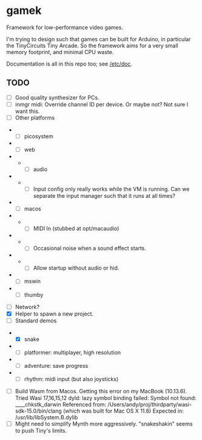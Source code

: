 # gamek

Framework for low-performance video games.

I'm trying to design such that games can be built for Arduino, in particular the TinyCircuits Tiny Arcade.
So the framework aims for a very small memory footprint, and minimal CPU waste.

Documentation is all in this repo too; see [/etc/doc](https://github.com/aksommerville/gamek/tree/master/etc/doc).

## TODO

- [ ] Good quality synthesizer for PCs.
- [ ] inmgr midi: Override channel ID per device. Or maybe not? Not sure I want this.
- [ ] Other platforms
- - [ ] picosystem
- - [ ] web
- - - [ ] audio
- - - [ ] Input config only really works while the VM is running. Can we separate the input manager such that it runs at all times?
- - [ ] macos
- - - [ ] MIDI In (stubbed at opt/macaudio)
- - - [ ] Occasional noise when a sound effect starts.
- - - [ ] Allow startup without audio or hid.
- - [ ] mswin
- - [ ] thumby
- [ ] Network?
- [x] Helper to spawn a new project.
- [ ] Standard demos
- - [x] snake
- - [ ] platformer: multiplayer, high resolution
- - [ ] adventure: save progress
- - [ ] rhythm: midi input (but also joysticks)
- [ ] Build Wasm from Macos. Getting this error on my MacBook (10.13.6). Tried Wasi 17,16,15,12
dyld: lazy symbol binding failed: Symbol not found: ____chkstk_darwin
  Referenced from: /Users/andy/proj/thirdparty/wasi-sdk-15.0/bin/clang (which was built for Mac OS X 11.6)
  Expected in: /usr/lib/libSystem.B.dylib
- [ ] Might need to simplify Mynth more aggressively. "snakeshakin" seems to push Tiny's limits.
